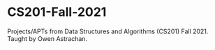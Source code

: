 # CS201-Fall-2021
Projects/APTs from Data Structures and Algorithms (CS201) Fall 2021. Taught by Owen Astrachan.
